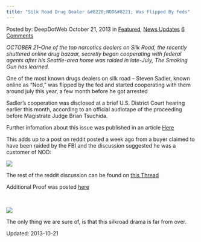 ```yaml
---
title: "Silk Road Drug Dealer &#8220;NOD&#8221; Was Flipped By Feds"
---
```


<span>Posted by: DeepDotWeb </span>
<span>October 21, 2013</span>
<span>in <a href="https://g-i-r.github.io/deepdotweb/category/deepdot-news/" rel="category tag">Featured</a>, <a href="https://g-i-r.github.io/deepdotweb/category/news-updates/" rel="category tag">News Updates</a></span>
<span><a href="https://g-i-r.github.io/deepdotweb/2013/10/21/silk-road-drug-dealer-nod-was-flipped-by-feds/#comments">6 Comments</a></span>


<p><em>OCTOBER 21&#8211;One of the top narcotics dealers on Silk Road, the recently shuttered online drug bazaar, secretly began cooperating with federal agents after his Seattle-area home was raided in late-July, The Smoking Gun has learned.</em></p>
<p>One of the most known drugs dealers on silk road &#8211; Steven Sadler, known online as “Nod,” was flipped by the fed and started cooperating with them around july this year, a few month before he got arrested</p>
<p>Sadler’s cooperation was disclosed at a brief U.S. District Court hearing earlier this month, according to an official audiotape of the proceeding before Magistrate Judge Brian Tsuchida.</p>
<p>Further infomation about this issue was published in an article <a href="http://www.thesmokinggun.com/documents/silk-road-dealer-cooperating-567432" target="_blank">Here</a></p>
<p>This adds up to a post on reddit posted a week ago from a buyer claimed to have been raided by the FBI and the discussion suggested he was a customer of NOD:</p>
<img src="https://G-I-R.github.io/deepdotweb/imgs/2013/10/bail.png" />

<p>The rest of the reddit discussion can be found on <a href="http://www.reddit.com/r/SilkRoad/comments/1o6whp/attention_i_just_made_bail_as_a_buyer/" target="_blank">this Thread</a></p>
<p>Additional Proof was posted <a href="http://www.thesmokinggun.com/file/silk-road-cooperators?page=0" target="_blank">here</a></p>
<p>&nbsp;</p>
<img src="https://G-I-R.github.io/deepdotweb/imgs/2013/10/6silkroad1.jpg" />

<p>The only thing we are sure of, is that this silkroad drama is far from over.</p>
</div>


Updated: 2013-10-21